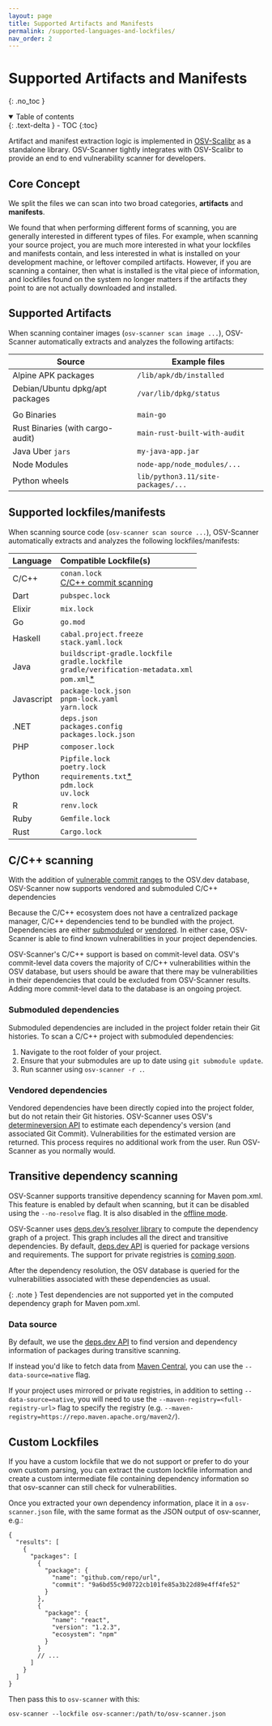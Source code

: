 ```yaml
---
layout: page
title: Supported Artifacts and Manifests
permalink: /supported-languages-and-lockfiles/
nav_order: 2
---
```


# Supported Artifacts and Manifests

{: .no_toc }

<details open markdown="block">
  <summary>
    Table of contents
  </summary>
  {: .text-delta }
- TOC
{:toc}
</details>

Artifact and manifest extraction logic is implemented in [OSV-Scalibr](https://github.com/google/osv-scalibr) as a standalone library. OSV-Scanner tightly integrates with OSV-Scalibr to provide an end to end vulnerability scanner for developers.

## Core Concept

We split the files we can scan into two broad categories, **artifacts** and **manifests**.

We found that when performing different forms of scanning, you are generally interested in different types of files. For example, when scanning your source project, you are much more interested in what your lockfiles and manifests contain, and less interested in what is installed on your development machine, or leftover compiled artifacts. However, if you are scanning a container, then what is installed is the vital piece of information, and lockfiles found on the system no longer matters if the artifacts they point to are not actually downloaded and installed.

## Supported Artifacts

When scanning container images (`osv-scanner scan image ...`), OSV-Scanner automatically extracts and analyzes the following artifacts:

| Source                           | Example files                      |
| -------------------------------- | ---------------------------------- |
| Alpine APK packages              | `/lib/apk/db/installed`            |
| Debian/Ubuntu dpkg/apt packages  | `/var/lib/dpkg/status`             |
|                                  |                                    |
| Go Binaries                      | `main-go`                          |
| Rust Binaries (with cargo-audit) | `main-rust-built-with-audit`       |
| Java Uber `jars`                 | `my-java-app.jar`                  |
| Node Modules                     | `node-app/node_modules/...`        |
| Python wheels                    | `lib/python3.11/site-packages/...` |

## Supported lockfiles/manifests

When scanning source code (`osv-scanner scan source ...`), OSV-Scanner automatically extracts and analyzes the following lockfiles/manifests:

| Language   | Compatible Lockfile(s)                                                                                                                     |
| :--------- | :----------------------------------------------------------------------------------------------------------------------------------------- |
| C/C++      | `conan.lock`<br>[C/C++ commit scanning](#cc-scanning)                                                                                      |
| Dart       | `pubspec.lock`                                                                                                                             |
| Elixir     | `mix.lock`                                                                                                                                 |
| Go         | `go.mod`                                                                                                                                   |
| Haskell    | `cabal.project.freeze`<br> `stack.yaml.lock`                                                                                               |
| Java       | `buildscript-gradle.lockfile`<br>`gradle.lockfile`<br>`gradle/verification-metadata.xml`<br>`pom.xml`[\*](#transitive-dependency-scanning) |
| Javascript | `package-lock.json`<br>`pnpm-lock.yaml`<br>`yarn.lock`                                                                                     |
| .NET       | `deps.json`<br>`packages.config`<br>`packages.lock.json`                                                                                   |
| PHP        | `composer.lock`                                                                                                                            |
| Python     | `Pipfile.lock`<br>`poetry.lock`<br>`requirements.txt`[\*](https://github.com/google/osv-scanner/issues/34)<br>`pdm.lock`<br>`uv.lock`      |
| R          | `renv.lock`                                                                                                                                |
| Ruby       | `Gemfile.lock`                                                                                                                             |
| Rust       | `Cargo.lock`                                                                                                                               |

## C/C++ scanning

With the addition of [vulnerable commit ranges](https://osv.dev/blog/posts/introducing-broad-c-c++-support/) to the OSV.dev database, OSV-Scanner now supports vendored and submoduled C/C++ dependencies

Because the C/C++ ecosystem does not have a centralized package manager, C/C++ dependencies tend to be bundled with the project. Dependencies are either [submoduled](#submoduled-dependencies) or [vendored](#vendored-dependencies). In either case, OSV-Scanner is able to find known vulnerabilities in your project dependencies.

OSV-Scanner's C/C++ support is based on commit-level data. OSV's commit-level data covers the majority of C/C++ vulnerabilities within the OSV database, but users should be aware that there may be vulnerabilities in their dependencies that could be excluded from OSV-Scanner results. Adding more commit-level data to the database is an ongoing project.

### Submoduled dependencies

Submoduled dependencies are included in the project folder retain their Git histories. To scan a C/C++ project with submoduled dependencies:

1. Navigate to the root folder of your project.
2. Ensure that your submodules are up to date using `git submodule update`.
3. Run scanner using `osv-scanner -r .`.

### Vendored dependencies

Vendored dependencies have been directly copied into the project folder, but do not retain their Git histories. OSV-Scanner uses OSV's [determineversion API](https://google.github.io/osv.dev/post-v1-determineversion/) to estimate each dependency's version (and associated Git Commit). Vulnerabilities for the estimated version are returned. This process requires no additional work from the user. Run OSV-Scanner as you normally would.

## Transitive dependency scanning

OSV-Scanner supports transitive dependency scanning for Maven pom.xml. This feature is enabled by default when scanning, but it can be disabled using the `--no-resolve` flag. It is also disabled in the [offline mode](./offline-mode.md).

OSV-Scanner uses [deps.dev’s resolver library](https://pkg.go.dev/deps.dev/util/resolve) to compute the dependency graph of a project. This graph includes all the direct and transitive dependencies. By default, [deps.dev API](https://docs.deps.dev/api/v3/index.html) is queried for package versions and requirements. The support for private registries is [coming soon](https://github.com/google/osv-scanner/issues/1045).

After the dependency resolution, the OSV database is queried for the vulnerabilities associated with these dependencies as usual.

{: .note }
Test dependencies are not supported yet in the computed dependency graph for Maven pom.xml.

### Data source

By default, we use the [deps.dev API](https://docs.deps.dev/api/v3/) to find version and dependency information of packages during transitive scanning.

If instead you'd like to fetch data from [Maven Central](https://repo.maven.apache.org/maven2/), you can use the `--data-source=native` flag.

If your project uses mirrored or private registries, in addition to setting `--data-source=native`, you will need to use the `--maven-registry=<full-registry-url>` flag to specify the registry (e.g. `--maven-registry=https://repo.maven.apache.org/maven2/`).

## Custom Lockfiles

If you have a custom lockfile that we do not support or prefer to do your own custom parsing, you can extract the custom lockfile information and create a custom intermediate file containing dependency information so that osv-scanner can still check for vulnerabilities.

Once you extracted your own dependency information, place it in a `osv-scanner.json` file, with the same format as the JSON output of osv-scanner, e.g.:

```jsonc
{
  "results": [
    {
      "packages": [
        {
          "package": {
            "name": "github.com/repo/url",
            "commit": "9a6bd55c9d0722cb101fe85a3b22d89e4ff4fe52"
          }
        },
        {
          "package": {
            "name": "react",
            "version": "1.2.3",
            "ecosystem": "npm"
          }
        }
        // ...
      ]
    }
  ]
}
```

Then pass this to `osv-scanner` with this:

```
osv-scanner --lockfile osv-scanner:/path/to/osv-scanner.json
```
